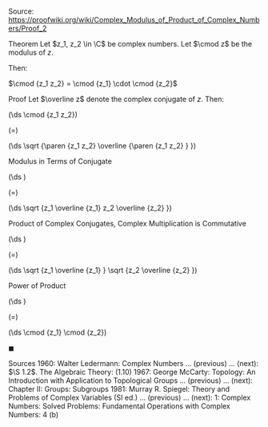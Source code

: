 # 

Source: https://proofwiki.org/wiki/Complex_Modulus_of_Product_of_Complex_Numbers/Proof_2

Theorem
Let $z_1, z_2 \in \C$ be complex numbers.
Let $\cmod z$ be the modulus of $z$.

Then:

$\cmod {z_1 z_2} = \cmod {z_1} \cdot \cmod {z_2}$


Proof
Let $\overline z$ denote the complex conjugate of $z$. 
Then:














\(\ds \cmod {z_1 z_2}\)

\(=\)







\(\ds \sqrt {\paren {z_1 z_2} \overline {\paren {z_1 z_2} } }\)





Modulus in Terms of Conjugate














\(\ds \)

\(=\)







\(\ds \sqrt {z_1 \overline {z_1} z_2 \overline {z_2} }\)





Product of Complex Conjugates, Complex Multiplication is Commutative














\(\ds \)

\(=\)







\(\ds \sqrt {z_1 \overline {z_1} } \sqrt {z_2 \overline {z_2} }\)





Power of Product














\(\ds \)

\(=\)







\(\ds \cmod {z_1} \cmod {z_2}\)









$\blacksquare$


Sources
1960: Walter Ledermann: Complex Numbers ... (previous) ... (next): $\S 1.2$. The Algebraic Theory: $(1.10)$
1967: George McCarty: Topology: An Introduction with Application to Topological Groups ... (previous) ... (next): Chapter $\text{II}$: Groups: Subgroups
1981: Murray R. Spiegel: Theory and Problems of Complex Variables (SI ed.) ... (previous) ... (next): $1$: Complex Numbers: Solved Problems: Fundamental Operations with Complex Numbers: $4 \ \text{(b)}$




